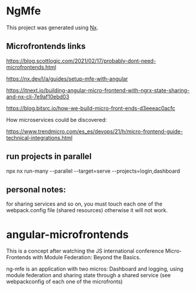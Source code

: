 # NgMfe

This project was generated using [Nx](https://nx.dev).

## Microfrontends links

https://blog.scottlogic.com/2021/02/17/probably-dont-need-microfrontends.html

https://nx.dev/l/a/guides/setup-mfe-with-angular

https://itnext.io/building-angular-micro-frontend-with-ngrx-state-sharing-and-nx-cli-7e9af10ebd03

https://blog.bitsrc.io/how-we-build-micro-front-ends-d3eeeac0acfc

How microservices could be discovered:

https://www.trendmicro.com/es_es/devops/21/h/micro-frontend-guide-technical-integrations.html
## run projects in parallel

npx nx run-many --parallel --target=serve --projects=login,dashboard

## personal notes:

for sharing services and so on, you must touch each one of the webpack.config file (shared resources) 
otherwise it will not work.

# angular-microfrontends
This is a concept after watching the JS international conference  Micro-Frontends with Module Federation: Beyond the Basics.

ng-mfe is an application with two micros: Dashboard and logging, using module federation and sharing state through a shared service (see webpackconfig of each one of the microfronts)
